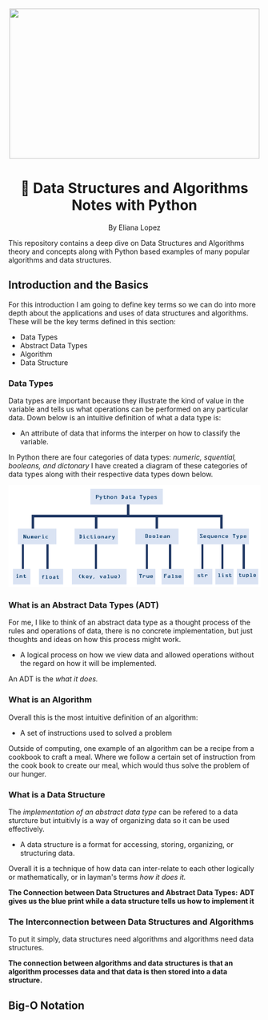 <br />
 <p align="center">
    <img src="https://github.com/elianalopez/Data-Structures-and-Algorithms-Notes-with-Python/blob/main/Images/DS%26ANotes.png" width="500" height="300">
    <h1 align="center">📝 Data Structures and Algorithms Notes with Python</h1>
    <p align="center" class="h6">By Eliana Lopez</p>
This repository contains a deep dive on Data Structures and Algorithms theory and concepts along with Python based examples of many popular algorithms and data structures.

## Introduction and the Basics
For this introduction I am going to define key terms so we can do into more depth about the applications and uses of data structures and algorithms.
These will be the key terms defined in this section:
* Data Types
* Abstract Data Types
* Algorithm
* Data Structure

### Data Types
Data types are important because they illustrate the kind of value in the variable and tells us what operations can be performed on any particular data. Down below is an intuitive definition  of what a data type is:

* An attribute of data that informs the interper on how to classify the variable. 

In Python there are four categories of data types: *numeric, squential, booleans, and dictonary* 
I have created a diagram of these categories of data types along with their respective data types down below.

![Data-Type-Diagram](Images/DataTypes.PNG)


### What is an Abstract Data Types (ADT)

For me, I like to think of an abstract data type as a thought process of the rules and operations of data, there is no concrete implementation, but just thoughts and ideas on how this process might work.

* A logical process on how we view data and allowed operations without the regard on how it will be implemented.

An ADT is the *what it does.*

### What is an Algorithm
Overall this is the most intuitive definition  of an algorithm:

* A set of instructions used to solved a problem
 
Outside of computing, one example of an algorithm can be a recipe from a cookbook to craft a meal. Where we follow a certain set of instruction from the cook book to create our meal, which would thus solve the problem of our hunger. 

### What is a Data Structure

The *implementation of an abstract data type* can be refered to a data sturcture but intuitivly is a way of organizing data so it can be used effectively.

* A data structure is a format for accessing, storing, organizing, or structuring data.

Overall it is a technique of how data can inter-relate to each other logically or mathematically, or in layman's terms *how it does it.*

**The Connection between Data Structures and Abstract Data Types:**
**ADT gives us the blue print while a data structure tells us how to implement it**

### The Interconnection between Data Structures and Algorithms
To put it simply, data structures need algorithms and algorithms need data structures.

**The connection between algorithms and data structures is that an algorithm processes data and that data is then stored into a data structure.**


## Big-O Notation 


